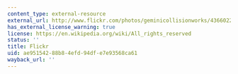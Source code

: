```yaml
---
content_type: external-resource
external_url: http://www.flickr.com/photos/geminicollisionworks/4366022071/
has_external_license_warning: true
license: https://en.wikipedia.org/wiki/All_rights_reserved
status: ''
title: Flickr
uid: ae951542-88b8-4efd-94df-e7e93568ca61
wayback_url: ''
---
```

